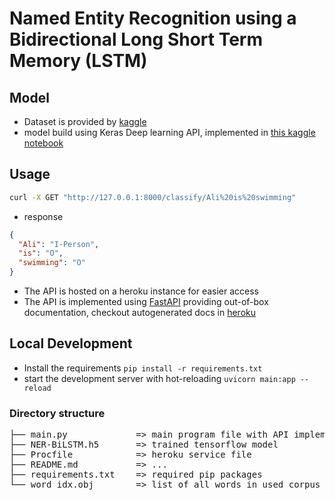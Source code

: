 # Named Entity Recognition using a Bidirectional Long Short Term Memory (LSTM)

## Model

- Dataset is provided by [kaggle](https://kutt.it/udr2g1)
- model build using Keras Deep learning API, implemented in [this kaggle notebook](https://kutt.it/bW4pgW)

## Usage

```bash
curl -X GET "http://127.0.0.1:8000/classify/Ali%20is%20swimming"
```

- response

```json
{
  "Ali": "I-Person",
  "is": "O",
  "swimming": "O"
}
```

- The API is hosted on a heroku instance for easier access
- The API is implemented using [FastAPI](https://fastapi.tiangolo.com/) providing out-of-box documentation, checkout
  autogenerated docs in [heroku](https://frozen-coast-03690.herokuapp.com/docs)

## Local Development

- Install the requirements `pip install -r requirements.txt`
- start the development server with hot-reloading `uvicorn main:app --reload`

### Directory structure

<pre>
├── main.py             => main program file with API implementation
├── NER-BiLSTM.h5       => trained tensorflow model
├── Procfile            => heroku service file
├── README.md           => ...
├── requirements.txt    => required pip packages
└── word_idx.obj        => list of all words in used corpus
</pre>
